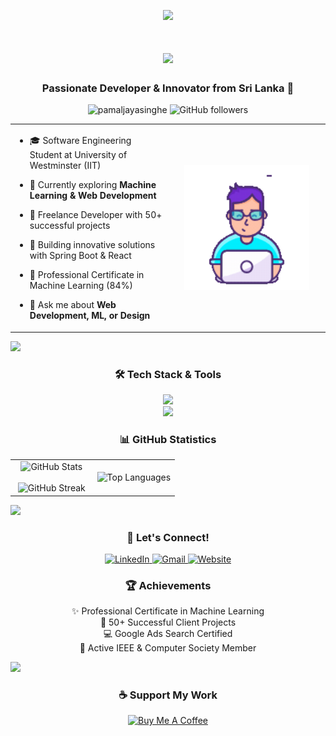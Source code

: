<!--
-- Author: Pamal Jayasinghe
-- URL: https://github.com/pamaljayasinghe
-->

<p align="center"><img src="https://github.com/7oSkaaa/7oSkaaa/blob/main/Images/about_me.gif?raw=true" width="100px"></p>

<h1 align="center">
    <img src="https://readme-typing-svg.herokuapp.com/?font=Righteous&size=32&center=true&vCenter=true&width=500&height=65&duration=4000&pause=1000&lines=Welcome+to+my+Profile!+👋;I'm+Pamal+Jayasinghe!;Full-stack+Developer;" />
</h1>

<h3 align="center">Passionate Developer & Innovator from Sri Lanka 🚀</h3>

<p align="center">
    <img src="https://komarev.com/ghpvc/?username=pamaljayasinghe&label=Profile%20views&color=0e75b6&style=flat" alt="pamaljayasinghe" />
    <img alt="GitHub followers" src="https://img.shields.io/github/followers/pamaljayasinghe?style=social"/>
</p>

<table align="center">
<tr border="none">
<td width="50%" align="left">

- 🎓 Software Engineering Student at University of Westminster (IIT)

- 🌱 Currently exploring **Machine Learning & Web Development**

- 💼 Freelance Developer with 50+ successful projects

- 🚀 Building innovative solutions with Spring Boot & React

- 🌟 Professional Certificate in Machine Learning (84%)

- 💬 Ask me about **Web Development, ML, or Design**

</td>
<td width="50%" align="center">
  <img align="center" alt="Coding" width="200" src="https://github.com/pamaljayasinghe/pamaljayasinghe/blob/afd60f9e98291000105630f6520134b8960ae9e9/Animation%20-%201740730162382.gif">
</td>
</tr>
</table>

<img src="https://user-images.githubusercontent.com/73097560/115834477-dbab4500-a447-11eb-908a-139a6edaec5c.gif">

<h3 align="center">🛠️ Tech Stack & Tools</h3>
<p align="center">
    <img src="https://skillicons.dev/icons?i=java,python,react,nodejs,spring,mongodb,flutter,figma" />
    <br/>
    <img src="https://skillicons.dev/icons?i=html,css,js,git,mysql,php,wordpress,nextjs" />
</p>

<h3 align="center">📊 GitHub Statistics</h3>
<p align="center">
<table align="center">
<tr border="none">
<td width="50%" align="center">
  <img src="https://github-readme-stats.vercel.app/api?username=pamaljayasinghe&show_icons=true&theme=tokyonight" alt="GitHub Stats" />
  <br></br>
  <img src="https://github-readme-streak-stats.herokuapp.com/?user=pamaljayasinghe&theme=tokyonight" alt="GitHub Streak" />
</td>
<td width="50%" align="center">
  <img src="https://github-readme-stats.vercel.app/api/top-langs/?username=pamaljayasinghe&layout=compact&theme=tokyonight" alt="Top Languages" />
</td>
</tr>
</table>

<img src="https://user-images.githubusercontent.com/73097560/115834477-dbab4500-a447-11eb-908a-139a6edaec5c.gif">

<h3 align="center">🤝 Let's Connect!</h3>
<p align="center">
    <a href="https://www.linkedin.com/in/pamaljayasinghe" target="_blank">
        <img src="https://img.shields.io/badge/LinkedIn-0077B5?style=for-the-badge&logo=linkedin&logoColor=white" alt="LinkedIn"/>
    </a>
    <a href="mailto:pamaljayasinghe340@gmail.com" target="_blank">
        <img src="https://img.shields.io/badge/Gmail-D14836?style=for-the-badge&logo=gmail&logoColor=white" alt="Gmail"/>
    </a>
    <a href="https://www.pamal.me" target="_blank">
        <img src="https://img.shields.io/badge/Website-4285F4?style=for-the-badge&logo=google-chrome&logoColor=white" alt="Website"/>
    </a>
</p>

<h3 align="center">🏆 Achievements</h3>
<p align="center">
    ✨ Professional Certificate in Machine Learning<br>
    🌟 50+ Successful Client Projects<br>
    💻 Google Ads Search Certified<br>
    🚀 Active IEEE & Computer Society Member
</p>

<img src="https://user-images.githubusercontent.com/73097560/115834477-dbab4500-a447-11eb-908a-139a6edaec5c.gif">

<h3 align="center">☕ Support My Work</h3>
<p align="center">
    <a href="https://www.buymeacoffee.com/pamaljayasinghe" target="_blank">
        <img src="https://cdn.buymeacoffee.com/buttons/v2/default-yellow.png" height="50" width="210" alt="Buy Me A Coffee"/>
    </a>
</p>

<!--
-- Created with 💻 by Pamal Jayasinghe
-- Last Updated: February 2025
-->
